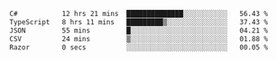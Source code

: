 <!--START_SECTION:waka-->

```txt
C#           12 hrs 21 mins  ██████████████░░░░░░░░░░░   56.43 %
TypeScript   8 hrs 11 mins   █████████▒░░░░░░░░░░░░░░░   37.43 %
JSON         55 mins         █░░░░░░░░░░░░░░░░░░░░░░░░   04.21 %
CSV          24 mins         ▒░░░░░░░░░░░░░░░░░░░░░░░░   01.88 %
Razor        0 secs          ░░░░░░░░░░░░░░░░░░░░░░░░░   00.05 %
```

<!--END_SECTION:waka-->